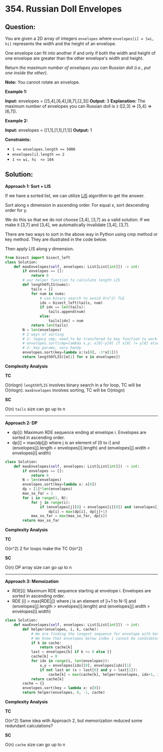 
  

# 354. Russian Doll Envelopes

  

## Question:

You are given a 2D array of integers  `envelopes`  where  `envelopes[i] = [wi, hi]`  represents the width and the height of an envelope.

One envelope can fit into another if and only if both the width and height of one envelope are greater than the other envelope's width and height.

Return  _the maximum number of envelopes you can Russian doll (i.e., put one inside the other)_.

**Note:**  You cannot rotate an envelope.

**Example 1:**

**Input:** envelopes = [[5,4],[6,4],[6,7],[2,3]]
**Output:** 3
**Explanation:** The maximum number of envelopes you can Russian doll is `3` ([2,3] => [5,4] => [6,7]).

**Example 2:**

**Input:** envelopes = [[1,1],[1,1],[1,1]]
**Output:** 1

**Constraints:**

-   `1 <= envelopes.length <= 5000`
-   `envelopes[i].length == 2`
-   `1 <= wi, hi  <= 104`

## Solution:

**Approach 1: Sort + LIS**

If we have a sorted list, we can utilize [LIS](https://www.geeksforgeeks.org/longest-increasing-subsequence-dp-3/) algorithm  to get the answer.

Sort along x dimension in ascending order. For equal x, sort descending order for y.

We do this so that we do not choose [3,4], [3,7] as a valid solution. If we make it [3,7] and [3,4], we automatically invalidate [3,4], [3,7].

There are two ways to sort in the above way in Python using cmp method or key method. They are illustrated in the code below.

Then apply LIS along y dimension.

  

```python
from bisect import bisect_left
class Solution:
    def maxEnvelopes(self, envelopes: List[List[int]]) -> int:
        if envelopes == []:
            return 0
        # our helper function to calculate length LIS
        def lengthOfLIS(nums):
            tails = []
            for num in nums:
                # use binary search to avoid O(n^2) TLE
                idx = bisect_left(tails, num)
                if idx == len(tails):
                    tails.append(num)
                else:
                    tails[idx] = num
            return len(tails)
        N = len(envelopes)
        # 2 ways of sorting
        # 1: legacy cmp, need to be transfered to key function to work nowadays
        # envelopes.sort(cmp=lambda x,y: x[0]-y[0] if x[0] != y[0] else y[1]-x[1])
        # 2: key params, very handy
        envelopes.sort(key=lambda x:(x[0], -1*x[1]))
        return lengthOfLIS([e[1] for e in envelopes])

```

  

**Complexity Analysis**

**TC**

O(nlogn) `lengthOfLIS` involves binary search in a for loop, TC will be O(nlogn). `maxEnvelopes` involves sorting, TC will be O(nlogn)

**SC**

O(n) `tails` size can go up to n

----

**Approach 2: DP**

-   dp[i]: Maximum RDE sequence ending at envelope i. Envelopes are sorted in ascending order.
-   dp[i] = max(dp[j]) where j is an element of [0 to i] and (envelopes[j].length < envelopes[i].length) and (envelopes[j].width < envelopes[i].width)

  

```python
class Solution:
    def maxEnvelopes(self, envelopes: List[List[int]]) -> int:
        if envelopes == []:
            return 0
        N = len(envelopes)
        envelopes.sort(key=lambda x: x[0])
        dp = [1]*len(envelopes)
        max_so_far = 1
        for i in range(1, N):
            for j in range(i):
                if (envelopes[j][0] < envelopes[i][0]) and (envelopes[j][1] < envelopes[i][1]):
                    dp[i] = max(dp[i], dp[j]+1)
            max_so_far = max(max_so_far, dp[i])
        return max_so_far
```

  

**Complexity Analysis**

**TC**

O(n^2) 2 for loops make the TC O(n^2)

**SC**

O(n) DP array size can go up to n

----

**Approach 3: Memoization**


-   RDE[i]: Maximum RDE sequence starting at envelope i. Envelopes are sorted in ascending order.
-   RDE [i] = max(RDE[j]) where j is an element of [i+1 to N-1] and (envelopes[j].length > envelopes[i].length) and (envelopes[j].width > envelopes[i].width)

  

```python
class Solution:
    def maxEnvelopes(self, envelopes: List[List[int]]) -> int:
        def helper(envelopes, i, k, cache):
            # We are finding the longest sequence for envelope with bottom at envelope[k].
            # We know that envelopes below index i cannot be candidates at all.
            if k in cache:
                return cache[k]
            last = envelopes[k] if k >= 0 else []
            cache[k] = 0
            for idx in range(i, len(envelopes)):
                x,y = envelopes[idx][0], envelopes[idx][1]
                if not last or (x > last[0] and y > last[1]):
                    cache[k] = max(cache[k], helper(envelopes, idx+1, idx, cache) + 1)
            return cache[k]
        cache = {}
        envelopes.sort(key = lambda x: x[0])
        return helper(envelopes, 0, -1, cache)

```

  

**Complexity Analysis**

**TC**

O(n^2) Same idea with Approach 2, but memorization reduced some redundant calculations?

**SC**

O(n) `cache` size can go up to n